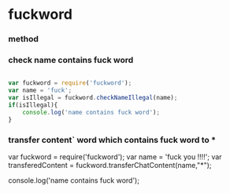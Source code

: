 # fuckword

### method

### check name contains fuck word

```javascript

var fuckword = require('fuckword');
var name = 'fuck';
var isIllegal = fuckword.checkNameIllegal(name);
if(isIllegal){
    console.log('name contains fuck word');
}

```

### transfer content` word which contains fuck word  to *
var fuckword = require('fuckword');
var name = 'fuck you !!!!';
var transferedContent = fuckword.transferChatContent(name,"*");

console.log('name contains fuck word');
